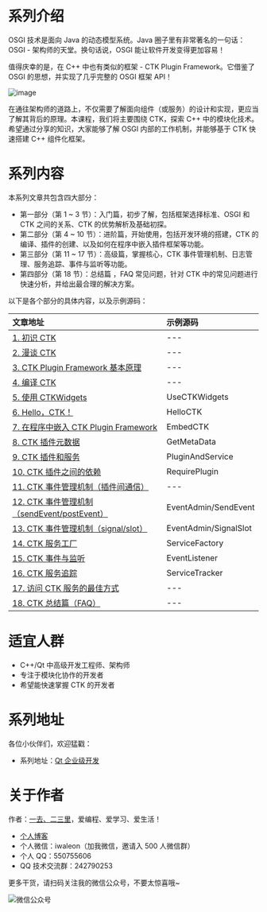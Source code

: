 # 系列介绍

OSGI 技术是面向 Java 的动态模型系统。Java 圈子里有非常著名的一句话：OSGI - 架构师的天堂。换句话说，OSGI 能让软件开发变得更加容易！

值得庆幸的是，在 C++ 中也有类似的框架 - CTK Plugin Framework。它借鉴了 OSGI 的思想，并实现了几乎完整的 OSGI 框架 API！

![image](https://raw.githubusercontent.com/Waleon/CTK/master/CTK.png)

在通往架构师的道路上，不仅需要了解面向组件（或服务）的设计和实现，更应当了解其背后的原理。本课程，我们将主要围绕 CTK，探索 C++ 中的模块化技术。希望通过分享的知识，大家能够了解 OSGI 内部的工作机制，并能够基于 CTK 快速搭建 C++ 组件化框架。

# 系列内容

本系列文章共包含四大部分：

- 第一部分（第 1 ~ 3 节）：入门篇，初步了解，包括框架选择标准、OSGI 和 CTK 之间的关系、CTK 的优势解析及基础初探。
- 第二部分（第 4 ~ 10 节）：进阶篇，开始使用，包括开发环境的搭建，CTK 的编译、插件的创建、以及如何在程序中嵌入插件框架等功能。
- 第三部分（第 11 ~ 17 节）：高级篇，掌握核心，CTK 事件管理机制、日志管理、服务追踪、事件与监听等功能。
- 第四部分（第 18 节）：总结篇 ，FAQ 常见问题，针对 CTK 中的常见问题进行快速分析，并给出最合理的解决方案。

以下是各个部分的具体内容，以及示例源码：

文章地址 | 示例源码
:--- | :---
[1. 初识 CTK](https://waleon.blog.csdn.net/article/details/78411399)  | ---
[2. 漫谈 CTK](https://waleon.blog.csdn.net/article/details/129093702)  | ---
[3. CTK Plugin Framework 基本原理](https://waleon.blog.csdn.net/article/details/129093925)  | ---
[4. 编译 CTK](https://waleon.blog.csdn.net/article/details/78411600)  | ---
[5. 使用 CTKWidgets](https://waleon.blog.csdn.net/article/details/78411757)  | UseCTKWidgets
[6. Hello，CTK！](https://waleon.blog.csdn.net/article/details/78411930)  | HelloCTK
[7. 在程序中嵌入 CTK Plugin Framework](https://waleon.blog.csdn.net/article/details/78414715)  | EmbedCTK
[8. CTK 插件元数据](https://waleon.blog.csdn.net/article/details/129103894)  | GetMetaData
[9. CTK 插件和服务](https://waleon.blog.csdn.net/article/details/129104241) | PluginAndService
[10. CTK 插件之间的依赖](https://waleon.blog.csdn.net/article/details/129104422)  | RequirePlugin
[11. CTK 事件管理机制（插件间通信）](https://waleon.blog.csdn.net/article/details/78455299)  | ---
[12. CTK 事件管理机制（sendEvent/postEvent）](https://waleon.blog.csdn.net/article/details/129105031)  | EventAdmin/SendEvent
[13. CTK 事件管理机制（signal/slot）](https://waleon.blog.csdn.net/article/details/78458574)  | EventAdmin/SignalSlot
[14. CTK 服务工厂](https://waleon.blog.csdn.net/article/details/78479946)  | ServiceFactory
[15. CTK 事件与监听](https://waleon.blog.csdn.net/article/details/78501940)  | EventListener
[16. CTK 服务追踪](https://waleon.blog.csdn.net/article/details/78849626)  | ServiceTracker
[17. 访问 CTK 服务的最佳方式](https://waleon.blog.csdn.net/article/details/103612915) | ---
[18. CTK 总结篇（FAQ）](https://waleon.blog.csdn.net/article/details/103613082)  | ---

# 适宜人群

- C++/Qt 中高级开发工程师、架构师
- 专注于模块化协作的开发者
- 希望能快速掌握 CTK 的开发者

# 系列地址

各位小伙伴们，欢迎猛戳：

- 系列地址：[Qt 企业级开发](https://waleon.blog.csdn.net/category_9836077.html)

# 关于作者

作者：[一去、二三里](https://waleon.blog.csdn.net/)，爱编程、爱学习、爱生活！

- [个人博客](https://waleon.blog.csdn.net/)
- 个人微信：iwaleon（加我微信，邀请入 500 人微信群）
- 个人 QQ：550755606
- QQ 技术交流群：242790253

更多干货，请扫码关注我的微信公众号，不要太惊喜哦~

![微信公众号](https://raw.githubusercontent.com/Waleon/DesignPatterns/master/assets/qrcode.jpg)
